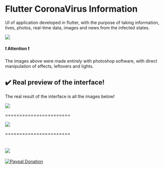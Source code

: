 Flutter CoronaVirus Information
=======================

UI of application developed in flutter, with the purpose of taking information, lives, photos, real-time data, images and news from the infected states.

![](https://github.com/maickom88/flutter_coronavirus_app/blob/master/reviews/behance-corona-virus.jpg?raw=true)

#### ❗️ Attention ❗️

The images above were made entirely with photoshop software, with direct manipulation of effects, leftovers and lights.


## ✔️ Real preview of the interface!
The real result of the interface is all the images below!

![](https://media.giphy.com/media/QuUixDrNUcbxZyIYce/giphy.gif)

=======================

![](https://github.com/maickom88/flutter_coronavirus_app/blob/master/reviews/Screenshot_20200425-121313.jpg?raw=true)

=======================

![](https://github.com/maickom88/flutter_coronavirus_app/blob/master/reviews/Screenshot_20200425-121330.jpg?raw=true)
========
[![Paypal Donation](https://www.paypalobjects.com/en_US/i/btn/btn_donateCC_LG.gif)](https://www.paypal.com/cgi-bin/webscr?cmd=_donations&business=maickomtutos%40gmail.com&currency_code=BRL&source=url)
